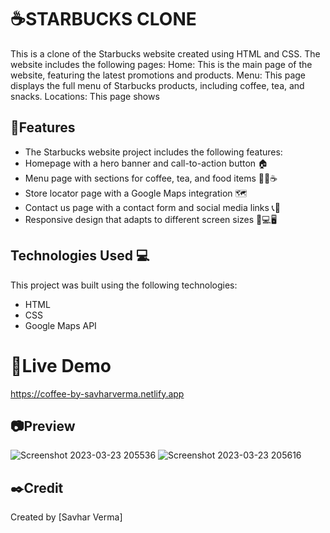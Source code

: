 # ☕STARBUCKS CLONE
This is a clone of the Starbucks website created using HTML and CSS. The website includes the following pages:  Home: This is the main page of the website, featuring the latest promotions and products. Menu: This page displays the full menu of Starbucks products, including coffee, tea, and snacks. Locations: This page shows 

## 🔑Features
- The Starbucks website project includes the following features:
- Homepage with a hero banner and call-to-action button 🏠
- Menu page with sections for coffee, tea, and food items 🍩🍵☕️
- Store locator page with a Google Maps integration 🗺️
- Contact us page with a contact form and social media links 📞📱
- Responsive design that adapts to different screen sizes 📱💻🖥️

## Technologies Used 💻
This project was built using the following technologies:

- HTML
- CSS
- Google Maps API


# 🔗Live Demo 
https://coffee-by-savharverma.netlify.app

## 📷Preview
![Screenshot 2023-03-23 205536](https://user-images.githubusercontent.com/128722563/236199651-e0a793ee-ae44-448e-93c1-6fec2283e340.png)
![Screenshot 2023-03-23 205616](https://user-images.githubusercontent.com/128722563/236199926-6d3b36ce-4cfa-4647-adf0-cca980a00d84.png)


## ✒️Credit

Created by [Savhar Verma]
